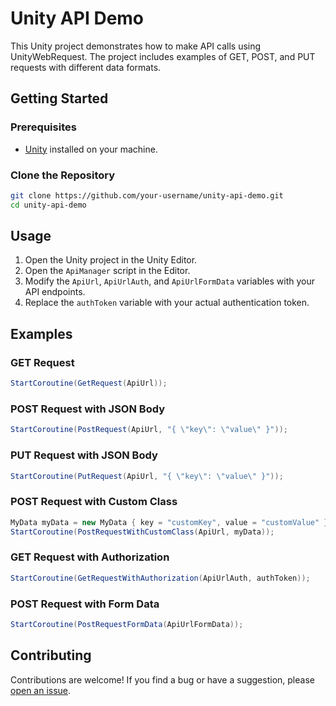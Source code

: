 
# Unity API Demo

This Unity project demonstrates how to make API calls using UnityWebRequest. The project includes examples of GET, POST, and PUT requests with different data formats.

## Getting Started

### Prerequisites

- [Unity](https://unity.com/) installed on your machine.

### Clone the Repository

```bash
git clone https://github.com/your-username/unity-api-demo.git
cd unity-api-demo
```

## Usage

1. Open the Unity project in the Unity Editor.
2. Open the `ApiManager` script in the Editor.
3. Modify the `ApiUrl`, `ApiUrlAuth`, and `ApiUrlFormData` variables with your API endpoints.
4. Replace the `authToken` variable with your actual authentication token.

## Examples

### GET Request

```csharp
StartCoroutine(GetRequest(ApiUrl));
```

### POST Request with JSON Body

```csharp
StartCoroutine(PostRequest(ApiUrl, "{ \"key\": \"value\" }"));
```

### PUT Request with JSON Body

```csharp
StartCoroutine(PutRequest(ApiUrl, "{ \"key\": \"value\" }"));
```

### POST Request with Custom Class

```csharp
MyData myData = new MyData { key = "customKey", value = "customValue" };
StartCoroutine(PostRequestWithCustomClass(ApiUrl, myData));
```

### GET Request with Authorization

```csharp
StartCoroutine(GetRequestWithAuthorization(ApiUrlAuth, authToken));
```

### POST Request with Form Data

```csharp
StartCoroutine(PostRequestFormData(ApiUrlFormData));
```

## Contributing

Contributions are welcome! If you find a bug or have a suggestion, please [open an issue](https://github.com/riken96/API_Unity/issues).


